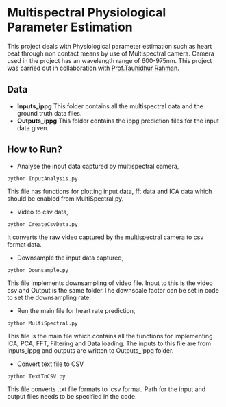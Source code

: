 # Multispectral Physiological Parameter Estimation
This project deals with Physiological parameter estimation such as heart beat through non contact means by use of Multispectral camera. Camera used in the project has an wavelength range of 600-975nm. This project was carried out in collaboration with [Prof.Tauhidhur Rahman](https://www.cics.umass.edu/people/rahman-tauhidur). 

## **Data**
- **Inputs_ippg**
This folder contains all the multispectral data and the ground truth data files.
- **Outputs_ippg**
This folder contains the ippg prediction files for the input data given. 

## **How to Run?**

- Analyse the input data captured by multispectral camera,
```
python InputAnalysis.py
```
This file has functions for plotting input data, fft data and ICA data which should be enabled from MultiSpectral.py. 

- Video to csv data,
```
python CreateCsvData.py
```
It converts the raw video captured by the multispectral camera to csv format data.

- Downsample the input data captured,
```
python Downsample.py
```
This file implements downsampling of video file. Input to this is the video csv and Output is the same folder.The downscale factor can be set in code to set the downsampling rate.

-  Run the main file for heart rate prediction,
```
python MultiSpectral.py 
```
This file is the main file which contains all the functions for implementing ICA, PCA, FFT, Filtering and Data loading. The inputs to this file are from Inputs_ippg and outputs are written to Outputs_ippg folder.

    
- Convert text file to CSV
```
python TextToCSV.py
```
This file converts .txt file formats to .csv format. Path for the input and output files needs to be specified in the code.








